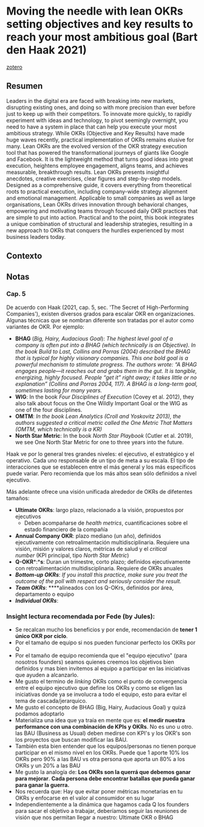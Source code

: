 # Moving the needle with lean OKRs setting objectives and key results to reach your most ambitious goal (Bart den Haak 2021)
[zotero](zotero://select/items/@haak2021)

## Resumen

Leaders in the digital era are faced with breaking into new markets, disrupting existing ones, and doing so with more precision than ever before just to keep up with their competitors. To innovate more quickly, to rapidly experiment with ideas and technology, to pivot seemingly overnight, you need to have a system in place that can help you execute your most ambitious strategy. While OKRs (Objective and Key Results) have made huge waves recently, practical implementation of OKRs remains elusive for many. Lean OKRs are the evolved version of the OKR strategy execution tool that has powered the transformational journeys of giants like Google and Facebook. It is the lightweight method that turns good ideas into great execution, heightens employee engagement, aligns teams, and achieves measurable, breakthrough results. Lean OKRs presents insightful anecdotes, creative exercises, clear figures and step-by-step models. Designed as a comprehensive guide, it covers everything from theoretical roots to practical execution, including company-wide strategy alignment and emotional management. Applicable to small companies as well as large organisations, Lean OKRs drives innovation through behavioral changes, empowering and motivating teams through focused daily OKR practices that are simple to put into action. Practical and to the point, this book integrates a unique combination of structural and leadership strategies, resulting in a new approach to OKRs that conquers the hurdles experienced by most business leaders today.

## Contexto

## Notas
<!--El libro se estructura en-->
### Cap. 5

De acuerdo con Haak (2021, cap. 5, sec. 'The Secret of High-Performing Companies'), existen diversos grados para escalar OKR en organizaciones. Algunas técnicas que se nombran diferente son tratadas por el autor como variantes de OKR. Por ejemplo:

- **BHAG** (*Big, Hairy, Audacious Goal*): *The highest level goal of a company is often put into a BHAG (which technically is an Objective). In the book Build to Last, Collins and Porras (2004) described the BHAG that is typical for highly visionary companies. This one bold goal is a powerful mechanism to stimulate progress. The authors wrote: “A BHAG engages people—it reaches out and grabs them in the gut. It is tangible, energizing, highly focused. People “get it” right away; it takes little or no explanation” (Collins and Porras 2004, 117). A BHAG is a long-term goal, sometimes lasting for many years.*
- **WIG**: In the book *Four Disciplines of Execution* (Covey et al. 2012), they also talk about focus on the One Wildly Important Goal or the WIG as one of the four disciplines.
- **OMTM**: *In the book Lean Analytics (Croll and Yoskovitz 2013), the authors suggested a critical metric called the One Metric That Matters (OMTM, which technically is a KR)*
- **North Star Metric**: In the book *North Star Playbook* (Cutler et al. 2019), we see One North Star Metric for one to three years into the future.

Haak ve por lo general tres grandes niveles: el ejecutivo, el estratégico y el operativo. Cada uno responsable de un tipo de meta a su escala. El tipo de interacciones que se establecen entre el más general y los más específicos puede variar. Pero recomienda que los más altos sean sólo definidos a nivel ejecutivo.

Más adelante ofrece una visión unificada alrededor de OKRs de difetentes tamaños:

- **Ultimate OKRs**: largo plazo, relacionado a la visión, propuestos por ejecutivos
    - Deben acompañarse de *health metrics*, cuantificaciones sobre el estado financiero de la compañía
- **Annual Company OKR**: plazo mediano (un año), definidos ejecutivamente con retroalimentación multidisciplinaria. Requiere una visión, misión y valores claros, métricas de salud y el *critical number* (KPI principal, tipo *North Star Metric*)
- **Q-OKR***:***s**: Duran un trimestre, corto plazo; definidos ejecutivamente con retroalimentación multidisciplinaria. Requiere de OKRs anuales
- ***Bottom-up OKRs***: *If you install this practice, make sure you treat the outcome of the poll with respect and seriously consider the result.*
- ***Team OKRs***: ****alineados con los Q-OKrs, definidos por área, departamento o equipo
- ***Individual OKRs***:

### Insight lectura recomendada por Fede (by Jules):

- Se recalcan mucho los beneficios y por ende, recomendación de **tener 1 único OKR por ciclo**.
- Por el tamaño de equipo si nos pueden funcionar perfecto los OKRs por Q
- Por el tamaño de equipo recomienda que el "equipo ejecutivo" (para nosotros founders) seamos quienes creemos los objetivos bien definidos y mas bien invitemos al equipo a participar en las iniciativas que ayuden a alcanzarlo.
- Me gusto el termino de *linking* OKRs como el punto de convergencia entre el equipo ejecutivo que define los OKRs y como se eligen las iniciativas donde ya se involucra a todo el equipo, esto para evitar el tema de cascada/jerarquico.
- Me gusto el concepto de BHAG (Big, Hairy, Audacious Goal) y quizá podamos adoptarlo
- Materializa una idea que ya traía en mente que es: **el medir nuestra performance con una combinación de KPIs y OKRs**. No es uno u otro. las BAU (Business as Usual) deben medirse con KPI's y los OKR's son los proyectos que buscan modificar las BAU.
- También esta bien entender que los equipos/personas no tienen porque participar en el mismo nivel en los OKRs. Puede que 1 aporte 10% los OKRs pero 90% a las BAU vs otra persona que aporta un 80% a los OKRs y un 20% a las BAU
- Me gusto la analogía de: **Los OKRs son la querrá que debemos ganar para mejorar**. **Cada persona debe encontrar batallas que pueda ganar para ganar la guerra.**
- Nos recuerda que: Hay que evitar poner métricas monetarias en tu OKRs y enfocarse en el valor al consumidor en su lugar
- Independientemente a la dinámica que hagamos cada Q los founders para sacar el objetivo a trabajar, deberíamos seguir las reuniones de visión que nos permitan llegar a nuestro: Ultimate OKR o BHAG
<!--Estructura conceptual:-->
 
<!--Argumentos generales:-->
